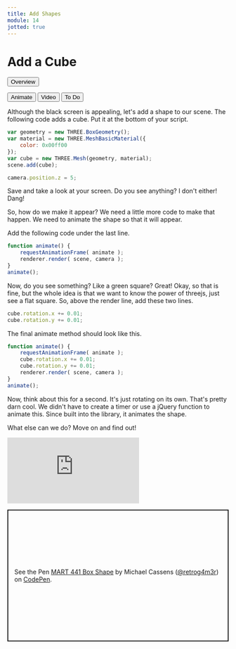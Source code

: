 ```yaml
---
title: Add Shapes
module: 14
jotted: true
---
```


# Add a Cube

<div class="tab">
  <button class="tablinks active" onclick="openTab(event, 'Overview')">Overview</button>

  <button class="tablinks" onclick="openTab(event, 'Animate')">Animate</button>
   <button class="tablinks" onclick="openTab(event, 'Video')">Video</button>
  <button class="tablinks" onclick="openTab(event, 'ToDo')">To Do</button>
  
</div>
<div id="Overview" class="tabcontent" style="display:block">
<div class="tabhtml" markdown="1">

Although the black screen is appealing, let's add a shape to our scene.  The following code adds a cube.  Put it at the bottom of your script.

```js
var geometry = new THREE.BoxGeometry();
var material = new THREE.MeshBasicMaterial({
    color: 0x00ff00
});
var cube = new THREE.Mesh(geometry, material);
scene.add(cube);

camera.position.z = 5;
```

Save and take a look at your screen.  Do you see anything?  I don't either!  Dang!

</div>
</div>
<div id="Animate" class="tabcontent">
<div class="tabhtml" markdown="1">

So, how do we make it appear?  We need a little more code to make that happen. We need to animate the shape so that it will appear.

Add the following code under the last line.

```js
function animate() {
    requestAnimationFrame( animate );
    renderer.render( scene, camera );
}
animate();
```

Now, do you see something?  Like a green square?  Great!  Okay, so that is fine, but the whole idea is that we want to know the power of threejs, just see a flat square.  So, above the render line, add these two lines.

```js
cube.rotation.x += 0.01;
cube.rotation.y += 0.01;
```

The final animate method should look like this.

```js
function animate() {
    requestAnimationFrame( animate );
    cube.rotation.x += 0.01;
    cube.rotation.y += 0.01;
    renderer.render( scene, camera );
}
animate();

```

Now, think about this for a second.  It's just rotating on its own. That's pretty darn cool.  We didn't have to create a timer or use a jQuery function to animate this.  Since built into the library, it animates the shape.  

What else can we do?  Move on and find out!
</div>
</div>

<div id="Video" class="tabcontent">
<div class="tabhtml" markdown="1">

<div class="embed-responsive embed-responsive-16by9"><iframe class="embed-responsive-item" src="https://www.youtube.com/embed/A-kA3J2vvXw" frameborder="0" allowfullscreen></iframe></div>

</div>
</div>

<div id="ToDo" class="tabcontent">
<div class="tabhtml" markdown="1">

<p class="codepen" data-height="600" data-default-tab="html,result" data-slug-hash="WNRRjaP" data-editable="true" data-user="retrog4m3r" style="height: 300px; box-sizing: border-box; display: flex; align-items: center; justify-content: center; border: 2px solid; margin: 1em 0; padding: 1em;">
  <span>See the Pen <a href="https://codepen.io/retrog4m3r/pen/WNRRjaP">
  MART 441 Box Shape</a> by Michael Cassens (<a href="https://codepen.io/retrog4m3r">@retrog4m3r</a>)
  on <a href="https://codepen.io">CodePen</a>.</span>
</p>
<script async src="https://cpwebassets.codepen.io/assets/embed/ei.js"></script>

</div>
</div>
